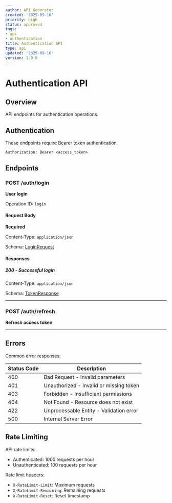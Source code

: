 ```yaml
---
author: API Generator
created: '2025-09-16'
priority: high
status: approved
tags:
- api
- authentication
title: Authentication API
type: api
updated: '2025-09-16'
version: 1.0.0
---
```


# Authentication API

## Overview

API endpoints for authentication operations.

## Authentication

These endpoints require Bearer token authentication.

```http
Authorization: Bearer <access_token>
```

## Endpoints

### POST /auth/login

**User login**



Operation ID: `login`

#### Request Body

**Required**

Content-Type: `application/json`

Schema: [LoginRequest](#/components/schemas/LoginRequest)

#### Responses

##### 200 - Successful login

Content-Type: `application/json`

Schema: [TokenResponse](#/components/schemas/TokenResponse)

---

### POST /auth/refresh

**Refresh access token**



---

## Errors

Common error responses:

| Status Code | Description |
|------------|-------------|
| 400 | Bad Request - Invalid parameters |
| 401 | Unauthorized - Invalid or missing token |
| 403 | Forbidden - Insufficient permissions |
| 404 | Not Found - Resource does not exist |
| 422 | Unprocessable Entity - Validation error |
| 500 | Internal Server Error |

## Rate Limiting

API rate limits:
- Authenticated: 1000 requests per hour
- Unauthenticated: 100 requests per hour

Rate limit headers:
- `X-RateLimit-Limit`: Maximum requests
- `X-RateLimit-Remaining`: Remaining requests
- `X-RateLimit-Reset`: Reset timestamp
